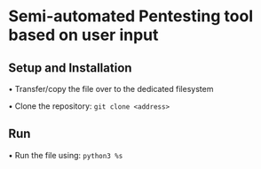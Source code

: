 # Semi-automated Pentesting tool based on user input
## Setup and Installation
• Transfer/copy the file over to the dedicated filesystem

• Clone the repository: `git clone <address>`

## Run
• Run the file using: `python3 %s`
